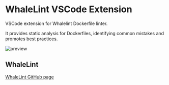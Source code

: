 # WhaleLint VSCode Extension

VSCode extension for Whalelint Dockerfile linter.

It provides static analysis for Dockerfiles, identifying common mistakes and promotes best practices.

![preview](https://user-images.githubusercontent.com/5306361/110014611-4c28c600-7d23-11eb-915d-114aca6470b2.gif)

## WhaleLint

[WhaleLint GitHub page](https://github.com/CreMindES/whalelint)

